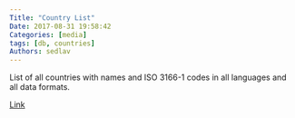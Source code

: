 ```yaml
---
Title: "Country List"
Date: 2017-08-31 19:58:42
Categories: [media]
tags: [db, countries]
Authors: sedlav
---
```


List of all countries with names and ISO 3166-1 codes in all languages and all data formats.

[Link](https://github.com/umpirsky/country-list)
